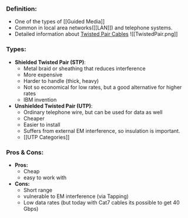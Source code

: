 ### Definition:
- One of the types of [[Guided Media]]
- Common in local area networks([[LAN]]) and telephone systems.
- Detailed information about [Twisted Pair Cables](https://www.geeksforgeeks.org/twisted-pair-cable/)
![[TwistedPair.png]]
### Types:
- **Shielded Twisted Pair (STP)**:
	- Metal braid or sheathing that reduces interference
	- More expensive
	- Harder to handle (thick, heavy)
	- Not so economical for low rates, but a good alternative for higher rates
	- IBM invention
- **Unshielded Twisted Pair (UTP)**:
	- Ordinary telephone wire, but can be used for data as well
	- Cheaper
	- Easier to install
	- Suffers from external EM interference, so insulation is important.
	- [[UTP Categories]]
### Pros & Cons:
- **Pros:** 
	- Cheap
	- easy to work with
- **Cons:** 
	- Short range
	- vulnerable to EM interference (via Tapping)
	- Low data rates (but today with Cat7 cables its possible to get 40 Gbps)
